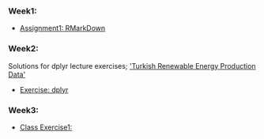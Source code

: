 

### Week1:
* [Assignment1: RMarkDown](Assignment1_.html)


### Week2:
Solutions for dplyr lecture exercises; ['Turkish Renewable Energy Production Data'](https://pjournal.github.io/files/dplyr_renewable.html)
* [Exercise: dplyr](Week_2_dplyr.html)


### Week3:
* [Class Exercise1:](Class_Exercise04112020.html)
